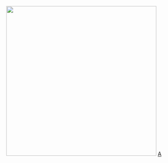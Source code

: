 
<a href="http://104.131.62.59/o.png"><img width="400" src="http://104.131.62.59/o.png" /></a>
<a href="http://104.131.62.59/play.php?key=a">A</a>

